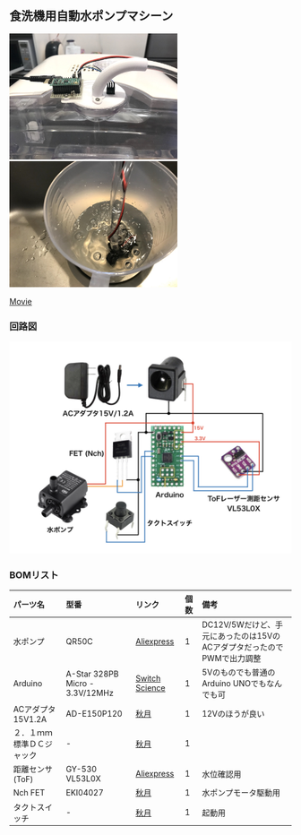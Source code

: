 ## 食洗機用自動水ポンプマシーン

<a href="https://github.com/stem-dad/washdisher-water-pump/blob/master/docs/device.jpg?raw=true"><img src="https://github.com/stem-dad/washdisher-water-pump/blob/master/docs/device.jpg?raw=true" width="300"></a>
<a href="https://github.com/stem-dad/washdisher-water-pump/blob/master/docs/pump.jpg?raw=true"><img src="https://github.com/stem-dad/washdisher-water-pump/blob/master/docs/pump.jpg?raw=true" width="300"></a>

<a href="https://photos.app.goo.gl/CMXhv62AGuqyXGTGA">Movie</a>

### 回路図

![](https://github.com/stem-dad/washdisher-water-pump/blob/master/docs/circuit.jpg?raw=true)

### BOMリスト

| パーツ名    | 型番         | リンク       | 個数         | 備考         |
|:-----------|:------------|:------------|:------------|:------------|
|水ポンプ     | QR50C       |[Aliexpress](https://www.aliexpress.com/item/Decdeal-Ultra-quiet-Mini-Brushless-DC-USB-Water-Pump-5-12V-5-10W-250-400L-H/32956107528.html?channel=twinner)|1|DC12V/5Wだけど、手元にあったのは15VのACアダプタだったのでPWMで出力調整|
|Arduino|A-Star 328PB Micro - 3.3V/12MHz|[Switch Science](https://www.switch-science.com/catalog/3713/)|1|5Vのものでも普通のArduino UNOでもなんでも可|
|ACアダプタ15V1.2A|AD-E150P120|[秋月](http://akizukidenshi.com/catalog/g/gM-08306/)|1|12Vのほうが良い|
|２．１ｍｍ標準ＤＣジャック|-|[秋月](http://akizukidenshi.com/catalog/g/gC-09408/)|1||
|距離センサ(ToF) |GY-530 VL53L0X|[Aliexpress](https://www.aliexpress.com/item/GY-530-VL53L0X-World-smallest-Time-o-f-Flight-ToF-laser-ranging-sensor/32738458924.html)|1|水位確認用|
|Nch FET| EKI04027|[秋月](http://akizukidenshi.com/catalog/g/gI-08452/)|1|水ポンプモータ駆動用|
|タクトスイッチ|-|[秋月](http://akizukidenshi.com/catalog/g/gP-03647/)|1|起動用|